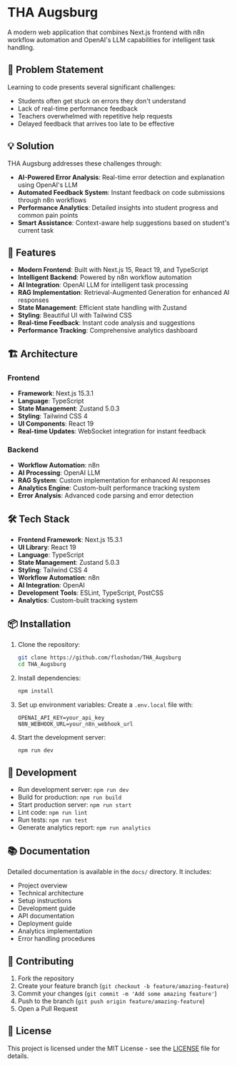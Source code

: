 # THA Augsburg

A modern web application that combines Next.js frontend with n8n workflow automation and OpenAI's LLM capabilities for intelligent task handling.

## 🎯 Problem Statement

Learning to code presents several significant challenges:
- Students often get stuck on errors they don't understand
- Lack of real-time performance feedback
- Teachers overwhelmed with repetitive help requests
- Delayed feedback that arrives too late to be effective

## 💡 Solution

THA Augsburg addresses these challenges through:
- **AI-Powered Error Analysis**: Real-time error detection and explanation using OpenAI's LLM
- **Automated Feedback System**: Instant feedback on code submissions through n8n workflows
- **Performance Analytics**: Detailed insights into student progress and common pain points
- **Smart Assistance**: Context-aware help suggestions based on student's current task

## 🚀 Features

- **Modern Frontend**: Built with Next.js 15, React 19, and TypeScript
- **Intelligent Backend**: Powered by n8n workflow automation
- **AI Integration**: OpenAI LLM for intelligent task processing
- **RAG Implementation**: Retrieval-Augmented Generation for enhanced AI responses
- **State Management**: Efficient state handling with Zustand
- **Styling**: Beautiful UI with Tailwind CSS
- **Real-time Feedback**: Instant code analysis and suggestions
- **Performance Tracking**: Comprehensive analytics dashboard

## 🏗️ Architecture

### Frontend
- **Framework**: Next.js 15.3.1
- **Language**: TypeScript
- **State Management**: Zustand 5.0.3
- **Styling**: Tailwind CSS 4
- **UI Components**: React 19
- **Real-time Updates**: WebSocket integration for instant feedback

### Backend
- **Workflow Automation**: n8n
- **AI Processing**: OpenAI LLM
- **RAG System**: Custom implementation for enhanced AI responses
- **Analytics Engine**: Custom-built performance tracking system
- **Error Analysis**: Advanced code parsing and error detection

## 🛠️ Tech Stack

- **Frontend Framework**: Next.js 15.3.1
- **UI Library**: React 19
- **Language**: TypeScript
- **State Management**: Zustand 5.0.3
- **Styling**: Tailwind CSS 4
- **Workflow Automation**: n8n
- **AI Integration**: OpenAI
- **Development Tools**: ESLint, TypeScript, PostCSS
- **Analytics**: Custom-built tracking system

## 📦 Installation

1. Clone the repository:
   ```bash
   git clone https://github.com/floshodan/THA_Augsburg
   cd THA_Augsburg
   ```

2. Install dependencies:
   ```bash
   npm install
   ```

3. Set up environment variables:
   Create a `.env.local` file with:
   ```
   OPENAI_API_KEY=your_api_key
   N8N_WEBHOOK_URL=your_n8n_webhook_url
   ```

4. Start the development server:
   ```bash
   npm run dev
   ```

## 🔧 Development

- Run development server: `npm run dev`
- Build for production: `npm run build`
- Start production server: `npm run start`
- Lint code: `npm run lint`
- Run tests: `npm run test`
- Generate analytics report: `npm run analytics`

## 📚 Documentation

Detailed documentation is available in the `docs/` directory. It includes:
- Project overview
- Technical architecture
- Setup instructions
- Development guide
- API documentation
- Deployment guide
- Analytics implementation
- Error handling procedures

## 🤝 Contributing

1. Fork the repository
2. Create your feature branch (`git checkout -b feature/amazing-feature`)
3. Commit your changes (`git commit -m 'Add some amazing feature'`)
4. Push to the branch (`git push origin feature/amazing-feature`)
5. Open a Pull Request

## 📄 License

This project is licensed under the MIT License - see the [LICENSE](LICENSE) file for details.
